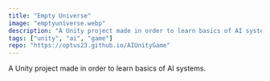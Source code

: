```yaml
---
title: "Empty Universe"
image: "emptyuniverse.webp"
description: "A Unity project made in order to learn basics of AI systems"
tags: ["unity", "ai", "game"]
repo: "https://optus23.github.io/AIUnityGame"
---
```

A Unity project made in order to learn basics of AI systems.
